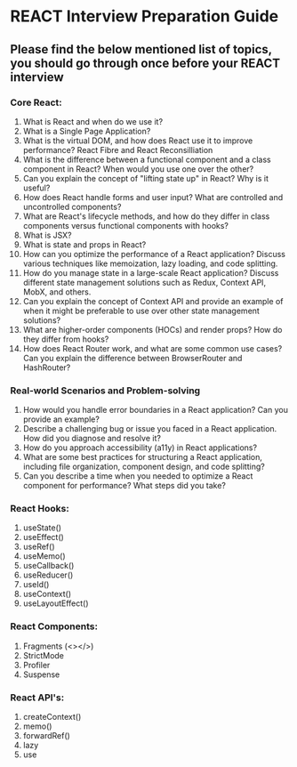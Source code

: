 # REACT Interview Preparation Guide
## Please find the below mentioned list of topics, you should go through once before your REACT interview

### Core React:
  1. What is React and when do we use it?
  2. What is a Single Page Application?
  3. What is the virtual DOM, and how does React use it to improve performance? React Fibre and React Reconsilliation
  4. What is the difference between a functional component and a class component in React? When would you use one over the other?
  5. Can you explain the concept of "lifting state up" in React? Why is it useful?
  6. How does React handle forms and user input? What are controlled and uncontrolled components?
  7. What are React's lifecycle methods, and how do they differ in class components versus functional components with hooks?
  8. What is JSX?
  9. What is state and props in React?
  10. How can you optimize the performance of a React application? Discuss various techniques like memoization, lazy loading, and code splitting.
  11. How do you manage state in a large-scale React application? Discuss different state management solutions such as Redux, Context API, MobX, and others.
  12. Can you explain the concept of Context API and provide an example of when it might be preferable to use over other state management solutions?
  13. What are higher-order components (HOCs) and render props? How do they differ from hooks?
  14. How does React Router work, and what are some common use cases? Can you explain the difference between BrowserRouter and HashRouter?

### Real-world Scenarios and Problem-solving
  1. How would you handle error boundaries in a React application? Can you provide an example?
  2. Describe a challenging bug or issue you faced in a React application. How did you diagnose and resolve it?
  3. How do you approach accessibility (a11y) in React applications?
  4. What are some best practices for structuring a React application, including file organization, component design, and code splitting?
  5. Can you describe a time when you needed to optimize a React component for performance? What steps did you take?

### React Hooks:
  1. useState()
  2. useEffect()
  3. useRef()
  4. useMemo()
  5. useCallback()
  6. useReducer()
  7. useId()
  8. useContext()
  9. useLayoutEffect()

### React Components:
  1. Fragments (<></>)
  2. StrictMode
  3. Profiler
  4. Suspense

### React API's:
  1. createContext()
  2. memo()
  3. forwardRef()
  4. lazy
  5. use
